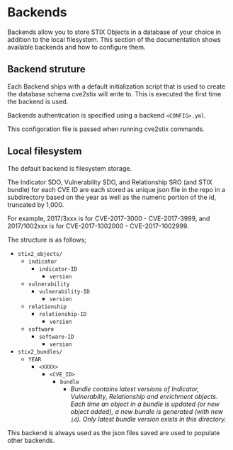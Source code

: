 # Backends

Backends allow you to store STIX Objects in a database of your choice in addition to the local filesystem. This section of the documentation shows available backends and how to configure them.

## Backend struture

Each Backend ships with a default initialization script that is used to create the database schema cve2stix will write to. This is executed the first time the backend is used.

Backends authentication is specified using a backend `<CONFIG>.yml`.

This configoration file is passed when running cve2stix commands.

## Local filesystem

The default backend is filesystem storage.

The Indicator SDO, Vulnerability SDO, and Relationship SRO (and STIX bundle) for each CVE ID are each stored as unique json file in the repo in a subdirectory based on the year as well as the numeric portion of the id, truncated by 1,000.

For example, 2017/3xxx is for CVE-2017-3000 - CVE-2017-3999, and 2017/1002xxx is for CVE-2017-1002000 - CVE-2017-1002999.

The structure is as follows;

* `stix2_objects/`
	* `indicator`
		* `indicator-ID`
			* `version`
	* `vulnerability`
		* `vulnerability-ID`
			* `version`
	* `relationship`
		* `relationship-ID`
			* `version`
	* `software`
		* `software-ID`
			* `version`
* `stix2_bundles/`
	* `YEAR`
		* `<XXXX>`
			* `<CVE_ID>`
				* `bundle`
					* _Bundle contains latest versions of Indicator, Vulnerabilty, Relationship and enrichment objects. Each time an object in a bundle is updated (or new object added), a new bundle is generated (with new `id`). Only latest bundle version exists in this directory._

This backend is always used as the json files saved are used to populate other backends.